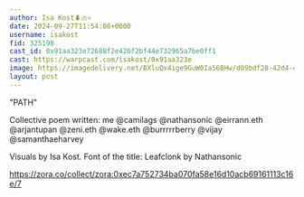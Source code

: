 ```yaml
---
author: Isa Kost🪲🫁💀
date: 2024-09-27T11:54:08+0000
username: isakost
fid: 325198
cast_id: 0x91aa323e72688f2e426f2bf44e732965a7be0ff1
cast: https://warpcast.com/isakost/0x91aa323e
image: https://imagedelivery.net/BXluQx4ige9GuW0Ia56BHw/d09bdf28-42d4-42be-ba65-646bf6e96e00/original
layout: post
---
```

"PATH"  
  
Collective poem written: me @camilags @nathansonic @eirrann.eth @arjantupan  @zeni.eth @wake.eth @burrrrrberry @vijay @samanthaeharvey    
  
Visuals by Isa Kost. Font of the title: Leafclonk by Nathansonic  
  
https://zora.co/collect/zora:0xec7a752734ba070fa58e16d10acb69161113c16e/7  

<img src='https://imagedelivery.net/BXluQx4ige9GuW0Ia56BHw/d09bdf28-42d4-42be-ba65-646bf6e96e00/original' alt='' referrerpolicy='no-referrer'/>